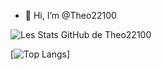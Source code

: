 - 👋 Hi, I’m @Theo22100

![Les Stats GitHub de Theo22100](https://github-readme-stats.vercel.app/api?username=Theo22100&show_icons=true&theme=dark)


[![Top Langs](https://github-readme-stats.vercel.app/api/top-langs/?username=Theo22100&layout=donut)]

